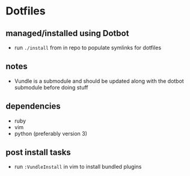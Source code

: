 

# Dotfiles


## managed/installed using Dotbot

- run `./install` from in repo to populate symlinks for dotfiles


## notes

- Vundle is a submodule and should be updated along with the dotbot submodule before doing stuff


## dependencies

- ruby
- vim
- python (preferably version 3)


## post install tasks

- run `:VundleInstall` in vim to install bundled plugins
